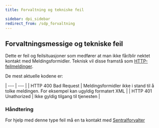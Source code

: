 ```yaml
---
title: Forvaltning og tekniske feil  

sidebar: dpi_sidebar
redirect_from: /sdp_forvaltning
---
```


## Forvaltningsmessige og tekniske feil

Dette er feil og feilsituasjoner som medfører at man ikke får/blir
nektet kontakt med Meldingsformidler. Teknisk vil disse framstå som
[HTTP-feilmeldinger](http://www.w3.org/Protocols/rfc2616/rfc2616-sec10.html).

De mest aktuelle kodene er:


| --- | --- |
| HTTP 400 Bad Request | Meldingsformidler ikke i stand til å tolke meldingen. For eksempel kan ugyldig formatert XML |
| HTTP 401 Unathorized | Ikke gyldig tilgang til tjenesten                                                            |

### Håndtering

For hjelp med denne type feil må en ta kontakt med
[Sentralforvalter](http://samarbeid.difi.no)
